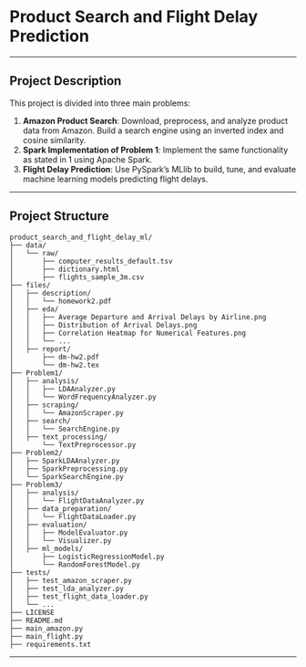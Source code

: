 
# Product Search and Flight Delay Prediction

---

## Project Description

This project is divided into three main problems:

1. **Amazon Product Search**: Download, preprocess, and analyze product data from Amazon. Build a search engine using an inverted index and cosine similarity.
2. **Spark Implementation of Problem 1**: Implement the same functionality as stated in 1 using Apache Spark.
3. **Flight Delay Prediction**: Use PySpark’s MLlib to build, tune, and evaluate machine learning models predicting flight delays.

---

## Project Structure

```
product_search_and_flight_delay_ml/
├── data/
│   └── raw/
│       ├── computer_results_default.tsv
│       ├── dictionary.html
│       ├── flights_sample_3m.csv
├── files/
│   ├── description/
│   │   └── homework2.pdf
│   ├── eda/
│   │   ├── Average Departure and Arrival Delays by Airline.png
│   │   ├── Distribution of Arrival Delays.png
│   │   ├── Correlation Heatmap for Numerical Features.png
│   │   └── ...
│   ├── report/
│       ├── dm-hw2.pdf
│       └── dm-hw2.tex
├── Problem1/
│   ├── analysis/
│   │   ├── LDAAnalyzer.py
│   │   └── WordFrequencyAnalyzer.py
│   ├── scraping/
│   │   └── AmazonScraper.py
│   ├── search/
│   │   └── SearchEngine.py
│   ├── text_processing/
│       └── TextPreprocessor.py
├── Problem2/
│   ├── SparkLDAAnalyzer.py
│   ├── SparkPreprocessing.py
│   └── SparkSearchEngine.py
├── Problem3/
│   ├── analysis/
│   │   └── FlightDataAnalyzer.py
│   ├── data_preparation/
│   │   └── FlightDataLoader.py
│   ├── evaluation/
│   │   ├── ModelEvaluator.py
│   │   └── Visualizer.py
│   ├── ml_models/
│       ├── LogisticRegressionModel.py
│       └── RandomForestModel.py
├── tests/
│   ├── test_amazon_scraper.py
│   ├── test_lda_analyzer.py
│   ├── test_flight_data_loader.py
│   └── ...
├── LICENSE
├── README.md
├── main_amazon.py
├── main_flight.py
├── requirements.txt
```

---